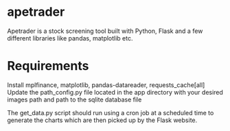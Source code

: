 # apetrader
Apetrader is a stock screening tool built with Python, Flask and a few different libraries like pandas, matplotlib etc.

# Requirements
Install mplfinance, matplotlib, pandas-datareader, requests_cache[all]
Update the path_config.py file located in the app directory with your desired images path and path to the sqlite database file

The get_data.py script should run using a cron job at a scheduled time to generate the charts which are then picked up by the Flask website.
